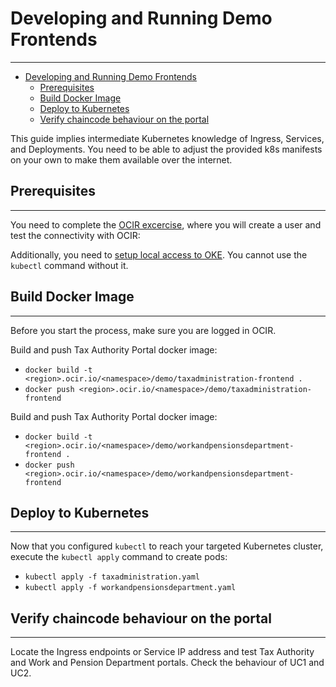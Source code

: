 # Developing and Running Demo Frontends 

------
- [Developing and Running Demo Frontends](#developing-and-running-demo-frontends)
  - [Prerequisites](#prerequisites)
  - [Build Docker Image](#build-docker-image)
  - [Deploy to Kubernetes](#deploy-to-kubernetes)
  - [Verify chaincode behaviour on the portal](#verify-chaincode-behaviour-on-the-portal)

This guide implies intermediate Kubernetes knowledge of Ingress, Services, and Deployments. You need to be able to adjust the provided k8s manifests on your own to make them available over the internet.

## Prerequisites

------
You need to complete the [OCIR excercise](https://www.oracle.com/webfolder/technetwork/tutorials/obe/oci/registry/index.html), where you will create a user and test the connectivity with OCIR:

Additionally, you need to [setup local access to OKE](https://docs.oracle.com/en-us/iaas/Content/ContEng/Tasks/contengdownloadkubeconfigfile.htm#localdownload). You cannot use the ```kubectl``` command without it.

## Build Docker Image

------
Before you start the process, make sure you are logged in OCIR.

Build and push Tax Authority Portal docker image:
- ```docker build -t <region>.ocir.io/<namespace>/demo/taxadministration-frontend .```
- ```docker push <region>.ocir.io/<namespace>/demo/taxadministration-frontend```

Build and push Tax Authority Portal docker image:
- ```docker build -t <region>.ocir.io/<namespace>/demo/workandpensionsdepartment-frontend .```
- ```docker push <region>.ocir.io/<namespace>/demo/workandpensionsdepartment-frontend```

## Deploy to Kubernetes

------
Now that you configured ```kubectl``` to reach your targeted Kubernetes cluster, execute the ```kubectl apply``` command to create pods:
- ```kubectl apply -f taxadministration.yaml```
- ```kubectl apply -f workandpensionsdepartment.yaml```

## Verify chaincode behaviour on the portal

------
Locate the Ingress endpoints or Service IP address and test Tax Authority and Work and Pension Department portals. Check the behaviour of UC1 and UC2.